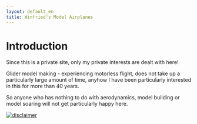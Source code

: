 ```yaml
---
layout: default_en
title: Winfried's Model Airplanes
---
```




# Introduction




Since this is a private site,
only my private interests are dealt with here!



Glider model making - experiencing motorless flight,
does not take up a particularly large amount of time,
anyhow I have been particularly interested in this for more than 40 years.


So anyone who has nothing to do with aerodynamics, model building 
or model soaring will not get particularly happy here.

[![disclaimer](http://www.disclaimer.de/images/d_gold.gif)](http://www.disclaimer.de/disclaimer.htm?farbe=FFFFFF/000000/000000/000000)
